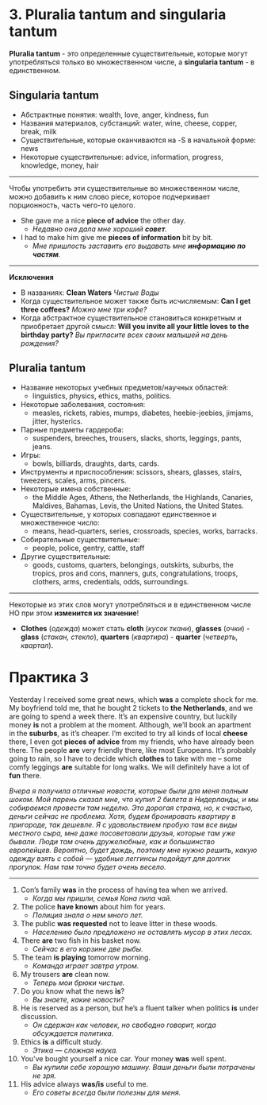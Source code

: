 # 3. Pluralia tantum and singularia tantum

__Pluralia tantum__ - это определенные существительные, которые могут употребляться только во множественном числе, а __singularia tantum__ - в единственном.

## Singularia tantum
- Абстрактные понятия: wealth, love, anger, kindness, fun
- Названия материалов, субстанций: water, wine, cheese, copper, break, milk
- Существительные, которые оканчиваются на -S в начальной форме: news
- Некоторые существительные: advice, information, progress, knowledge, money, hair

---
Чтобы употребить эти существительные во множественном числе, можно добавить к ним слово piece, которое подчеркивает порционность, часть чего-то целого.
- She gave me a nice __piece of advice__ the other day.
    - *Недавно она дала мне хороший __совет__.*
- I had to make him give me __pieces of information__ bit by bit.
    - *Мне пришлость заставить его выдавать мне __информацию по частям__.*

---
__Исключения__
- В названиях: __Clean Waters__ *Чистые Воды*
- Когда существительное может также быть исчисляемым: __Can I get three coffees?__ *Можно мне три кофе?*
- Когда абстрактное существительное становиться конкретным и приобретает другой смысл: __Will you invite all your little loves to the birthday party?__ *Вы пригласите всех своих малышей на день рождения?*

## Pluralia tantum
- Название некоторых учебных предметов/научных областей:
    - linguistics, physics, ethics, maths, politics.
- Некоторые заболевания, состояния:
    - measles, rickets, rabies, mumps, diabetes, heebie-jeebies, jimjams, jitter, hysterics.
- Парные предметы гардероба: 
    - suspenders, breeches, trousers, slacks, shorts, leggings, pants, jeans.
- Игры:
    - bowls, billiards, draughts, darts, cards.
- Инструменты и приспособления:
    scissors, shears, glasses, stairs, tweezers, scales, arms, pincers.
- Некоторые имена собственные:
    - the Middle Ages, Athens, the Netherlands, the Highlands, Canaries, Maldives, Bahamas, Levis, the United Nations, the United States.
- Существительные, у которых совпадают единственное и множественное число:
    - means, head-quarters, series, crossroads, species, works, barracks.
- Собирательные существительные:
    - people, police, gentry, cattle, staff
- Другие существительные:
    - goods, customs, quarters, belongings, outskirts, suburbs, the tropics, pros and cons, manners, guts, congratulations, troops, clothers, arms, credentials, odds, surroundings.

---
Некоторые из этих слов могут употребляться и в единственном числе НО при этом __изменится их значение__!
- __Clothes__ (*одежда*) может стать __cloth__ (*кусок ткани*), __glasses__ (*очки*) - __glass__ (*стакан, стекло*), __quarters__ (*квартира*) - __quarter__ (*четверть, квартал*).

# Практика 3
Yesterday I received some great news, which __was__ a complete shock for me. My boyfriend told me, that he bought 2 tickets to __the Netherlands__, and we are going to spend a week there. It’s an expensive country, but luckily money __is__ not a problem at the moment. Although, we’ll book an apartment in the __suburbs__, as it’s cheaper. I’m excited to try all kinds of local __cheese__ there, I even got __pieces of advice__ from my friends, who have already been there. The people __are__ very friendly there, like most Europeans. It’s probably going to rain, so I have to decide which __clothes__ to take with me – some comfy leggings __are__ suitable for long walks. We will definitely have a lot of __fun__ there.

*Вчера я получила отличные новости, которые были для меня полным шоком. Мой парень сказал мне, что купил 2 билета в Нидерланды, и мы собираемся провести там неделю. Это дорогая страна, но, к счастью, деньги сейчас не проблема. Хотя, будем бронировать квартиру в пригороде, так дешевле. Я с удовольствием пробую там все виды местного сыра, мне даже посоветовали друзья, которые там уже бывали. Люди там очень дружелюбные, как и большинство европейцев. Вероятно, будет дождь, поэтому мне нужно решить, какую одежду взять с собой — удобные леггинсы подойдут для долгих прогулок. Нам там точно будет очень весело.*

---
1. Con’s family __was__ in the process of having tea when we arrived.
    - *Когда мы пришли, семья Кона пила чай.*
2. The police __have known__ about him for years.
    - *Полиция знала о нем много лет.*
3. The public __was requested__ not to leave litter in these woods.
    - *Населению было предложено не оставлять мусор в этих лесах.*
4. There __are__ two fish in his basket now.
    - *Сейчас в его корзине две рыбы.*
5. The team __is playing__ tomorrow morning.
    - *Команда играет завтра утром.*
6. My trousers __are__ clean now.
    - *Теперь мои брюки чистые.*
7. Do you know what the news __is__?
    - *Вы знаете, какие новости?*
8. He is reserved as a person, but he’s a fluent talker when politics __is__ under discussion.
    - *Он сдержан как человек, но свободно говорит, когда обсуждается политика.*
9. Ethics __is__ a difficult study.
    - *Этика — сложная наука.*
10. You’ve bought yourself a nice car. Your money __was__ well spent.
    - *Вы купили себе хорошую машину. Ваши деньги были потрачены не зря.*
11. His advice always __was/is__ useful to me.
    - *Его советы всегда были полезны для меня.*

